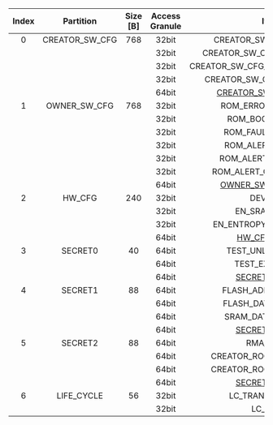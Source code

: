 <!--
DO NOT EDIT THIS FILE DIRECTLY.
It has been generated with ./util/design/gen-otp-mmap.py
-->

|  Index  |   Partition    |  Size [B]  |  Access Granule  |                         Item                          |  Byte Address  |  Size [B]  |
|:-------:|:--------------:|:----------:|:----------------:|:-----------------------------------------------------:|:--------------:|:----------:|
|    0    | CREATOR_SW_CFG |    768     |      32bit       |                CREATOR_SW_CFG_AST_CFG                 |     0x000      |    256     |
|         |                |            |      32bit       |              CREATOR_SW_CFG_ROM_EXT_SKU               |     0x100      |     4      |
|         |                |            |      32bit       |           CREATOR_SW_CFG_USE_SW_RSA_VERIFY            |     0x104      |     4      |
|         |                |            |      32bit       |              CREATOR_SW_CFG_KEY_IS_VALID              |     0x108      |     8      |
|         |                |            |      64bit       | [CREATOR_SW_CFG_DIGEST](#Reg_creator_sw_cfg_digest_0) |     0x2F8      |     8      |
|    1    |  OWNER_SW_CFG  |    768     |      32bit       |                  ROM_ERROR_REPORTING                  |     0x300      |     4      |
|         |                |            |      32bit       |                   ROM_BOOTSTRAP_EN                    |     0x304      |     4      |
|         |                |            |      32bit       |                  ROM_FAULT_RESPONSE                   |     0x308      |     4      |
|         |                |            |      32bit       |                  ROM_ALERT_CLASS_EN                   |     0x30C      |     4      |
|         |                |            |      32bit       |                 ROM_ALERT_ESCALATION                  |     0x310      |     4      |
|         |                |            |      32bit       |               ROM_ALERT_CLASSIFICATION                |     0x314      |    128     |
|         |                |            |      64bit       |   [OWNER_SW_CFG_DIGEST](#Reg_owner_sw_cfg_digest_0)   |     0x5F8      |     8      |
|    2    |     HW_CFG     |    240     |      32bit       |                       DEVICE_ID                       |     0x600      |     32     |
|         |                |            |      32bit       |                    EN_SRAM_IFETCH                     |     0x620      |     1      |
|         |                |            |      32bit       |                EN_ENTROPY_SRC_FW_READ                 |     0x621      |     1      |
|         |                |            |      64bit       |         [HW_CFG_DIGEST](#Reg_hw_cfg_digest_0)         |     0x6E8      |     8      |
|    3    |    SECRET0     |     40     |      64bit       |                   TEST_UNLOCK_TOKEN                   |     0x6F0      |     16     |
|         |                |            |      64bit       |                    TEST_EXIT_TOKEN                    |     0x700      |     16     |
|         |                |            |      64bit       |        [SECRET0_DIGEST](#Reg_secret0_digest_0)        |     0x710      |     8      |
|    4    |    SECRET1     |     88     |      64bit       |                  FLASH_ADDR_KEY_SEED                  |     0x718      |     32     |
|         |                |            |      64bit       |                  FLASH_DATA_KEY_SEED                  |     0x738      |     32     |
|         |                |            |      64bit       |                  SRAM_DATA_KEY_SEED                   |     0x758      |     16     |
|         |                |            |      64bit       |        [SECRET1_DIGEST](#Reg_secret1_digest_0)        |     0x768      |     8      |
|    5    |    SECRET2     |     88     |      64bit       |                       RMA_TOKEN                       |     0x770      |     16     |
|         |                |            |      64bit       |                CREATOR_ROOT_KEY_SHARE0                |     0x780      |     32     |
|         |                |            |      64bit       |                CREATOR_ROOT_KEY_SHARE1                |     0x7A0      |     32     |
|         |                |            |      64bit       |        [SECRET2_DIGEST](#Reg_secret2_digest_0)        |     0x7C0      |     8      |
|    6    |   LIFE_CYCLE   |     56     |      32bit       |                   LC_TRANSITION_CNT                   |     0x7C8      |     32     |
|         |                |            |      32bit       |                       LC_STATE                        |     0x7E8      |     24     |